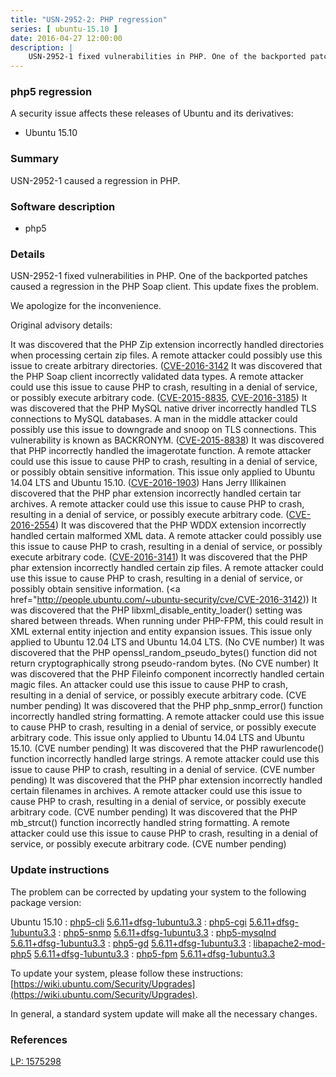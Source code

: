 ```yaml
---
title: "USN-2952-2: PHP regression"
series: [ ubuntu-15.10 ]
date: 2016-04-27 12:00:00
description: |
    USN-2952-1 fixed vulnerabilities in PHP. One of the backported patches caused a regression in the PHP Soap client. This update fixes the problem.
--- 
```

 
### php5 regression

A security issue affects these releases of Ubuntu and its derivatives:

* Ubuntu 15.10

### Summary

USN-2952-1 caused a regression in PHP. 

### Software description

* php5 

### Details

USN-2952-1 fixed vulnerabilities in PHP. One of the backported patches caused a regression in the PHP Soap client. This update fixes the problem.

We apologize for the inconvenience.

Original advisory details:

 It was discovered that the PHP Zip extension incorrectly handled directories when processing certain zip files. A remote attacker could possibly use this issue to create arbitrary directories. ([CVE-2016-3142](http://people.ubuntu.com/~ubuntu-security/cve/CVE-2014-9767">CVE-2014-9767</a>) It was discovered that the PHP Soap client incorrectly validated data types. A remote attacker could use this issue to cause PHP to crash, resulting in a denial of service, or possibly execute arbitrary code. (<a href="http://people.ubuntu.com/~ubuntu-security/cve/CVE-2015-8835">CVE-2015-8835</a>, <a href="http://people.ubuntu.com/~ubuntu-security/cve/CVE-2016-3185">CVE-2016-3185</a>) It was discovered that the PHP MySQL native driver incorrectly handled TLS connections to MySQL databases. A man in the middle attacker could possibly use this issue to downgrade and snoop on TLS connections. This vulnerability is known as BACKRONYM. (<a href="http://people.ubuntu.com/~ubuntu-security/cve/CVE-2015-8838">CVE-2015-8838</a>) It was discovered that PHP incorrectly handled the imagerotate function. A remote attacker could use this issue to cause PHP to crash, resulting in a denial of service, or possibly obtain sensitive information. This issue only applied to Ubuntu 14.04 LTS and Ubuntu 15.10. (<a href="http://people.ubuntu.com/~ubuntu-security/cve/CVE-2016-1903">CVE-2016-1903</a>) Hans Jerry Illikainen discovered that the PHP phar extension incorrectly handled certain tar archives. A remote attacker could use this issue to cause PHP to crash, resulting in a denial of service, or possibly execute arbitrary code. (<a href="http://people.ubuntu.com/~ubuntu-security/cve/CVE-2016-2554">CVE-2016-2554</a>) It was discovered that the PHP WDDX extension incorrectly handled certain malformed XML data. A remote attacker could possibly use this issue to cause PHP to crash, resulting in a denial of service, or possibly execute arbitrary code. (<a href="http://people.ubuntu.com/~ubuntu-security/cve/CVE-2016-3141">CVE-2016-3141</a>) It was discovered that the PHP phar extension incorrectly handled certain zip files. A remote attacker could use this issue to cause PHP to crash, resulting in a denial of service, or possibly obtain sensitive information. (<a href="http://people.ubuntu.com/~ubuntu-security/cve/CVE-2016-3142)) It was discovered that the PHP libxml_disable_entity_loader() setting was shared between threads. When running under PHP-FPM, this could result in XML external entity injection and entity expansion issues. This issue only applied to Ubuntu 12.04 LTS and Ubuntu 14.04 LTS. (No CVE number) It was discovered that the PHP openssl_random_pseudo_bytes() function did not return cryptographically strong pseudo-random bytes. (No CVE number) It was discovered that the PHP Fileinfo component incorrectly handled certain magic files. An attacker could use this issue to cause PHP to crash, resulting in a denial of service, or possibly execute arbitrary code. (CVE number pending) It was discovered that the PHP php_snmp_error() function incorrectly handled string formatting. A remote attacker could use this issue to cause PHP to crash, resulting in a denial of service, or possibly execute arbitrary code. This issue only applied to Ubuntu 14.04 LTS and Ubuntu 15.10. (CVE number pending) It was discovered that the PHP rawurlencode() function incorrectly handled large strings. A remote attacker could use this issue to cause PHP to crash, resulting in a denial of service. (CVE number pending) It was discovered that the PHP phar extension incorrectly handled certain filenames in archives. A remote attacker could use this issue to cause PHP to crash, resulting in a denial of service, or possibly execute arbitrary code. (CVE number pending) It was discovered that the PHP mb_strcut() function incorrectly handled string formatting. A remote attacker could use this issue to cause PHP to crash, resulting in a denial of service, or possibly execute arbitrary code. (CVE number pending) 

### Update instructions

The problem can be corrected by updating your system to the following package version:

Ubuntu 15.10
 : [php5-cli](https://launchpad.net/ubuntu/+source/php5) <span> [5.6.11+dfsg-1ubuntu3.3](https://launchpad.net/ubuntu/+source/php5/5.6.11+dfsg-1ubuntu3.3) </span> 
 : [php5-cgi](https://launchpad.net/ubuntu/+source/php5) <span> [5.6.11+dfsg-1ubuntu3.3](https://launchpad.net/ubuntu/+source/php5/5.6.11+dfsg-1ubuntu3.3) </span> 
 : [php5-snmp](https://launchpad.net/ubuntu/+source/php5) <span> [5.6.11+dfsg-1ubuntu3.3](https://launchpad.net/ubuntu/+source/php5/5.6.11+dfsg-1ubuntu3.3) </span> 
 : [php5-mysqlnd](https://launchpad.net/ubuntu/+source/php5) <span> [5.6.11+dfsg-1ubuntu3.3](https://launchpad.net/ubuntu/+source/php5/5.6.11+dfsg-1ubuntu3.3) </span> 
 : [php5-gd](https://launchpad.net/ubuntu/+source/php5) <span> [5.6.11+dfsg-1ubuntu3.3](https://launchpad.net/ubuntu/+source/php5/5.6.11+dfsg-1ubuntu3.3) </span> 
 : [libapache2-mod-php5](https://launchpad.net/ubuntu/+source/php5) <span> [5.6.11+dfsg-1ubuntu3.3](https://launchpad.net/ubuntu/+source/php5/5.6.11+dfsg-1ubuntu3.3) </span> 
 : [php5-fpm](https://launchpad.net/ubuntu/+source/php5) <span> [5.6.11+dfsg-1ubuntu3.3](https://launchpad.net/ubuntu/+source/php5/5.6.11+dfsg-1ubuntu3.3) </span> 

To update your system, please follow these instructions: [https://wiki.ubuntu.com/Security/Upgrades](https://wiki.ubuntu.com/Security/Upgrades).

In general, a standard system update will make all the necessary changes. 

### References

 [LP: 1575298](https://launchpad.net/bugs/1575298)
 
